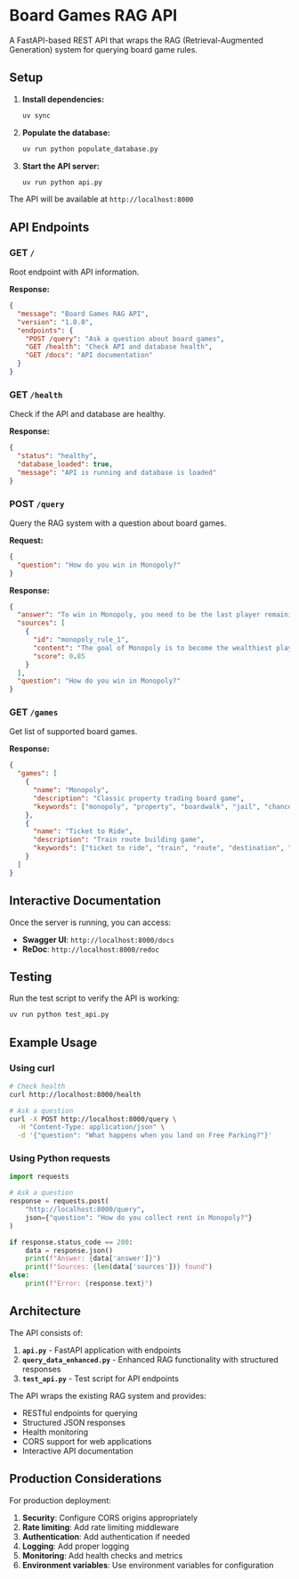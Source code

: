 # Board Games RAG API

A FastAPI-based REST API that wraps the RAG (Retrieval-Augmented Generation) system for querying board game rules.

## Setup

1. **Install dependencies:**

   ```bash
   uv sync
   ```

2. **Populate the database:**

   ```bash
   uv run python populate_database.py
   ```

3. **Start the API server:**

   ```bash
   uv run python api.py
   ```

The API will be available at `http://localhost:8000`

## API Endpoints

### GET `/`

Root endpoint with API information.

**Response:**

```json
{
  "message": "Board Games RAG API",
  "version": "1.0.0",
  "endpoints": {
    "POST /query": "Ask a question about board games",
    "GET /health": "Check API and database health",
    "GET /docs": "API documentation"
  }
}
```

### GET `/health`

Check if the API and database are healthy.

**Response:**

```json
{
  "status": "healthy",
  "database_loaded": true,
  "message": "API is running and database is loaded"
}
```

### POST `/query`

Query the RAG system with a question about board games.

**Request:**

```json
{
  "question": "How do you win in Monopoly?"
}
```

**Response:**

```json
{
  "answer": "To win in Monopoly, you need to be the last player remaining with money...",
  "sources": [
    {
      "id": "monopoly_rule_1",
      "content": "The goal of Monopoly is to become the wealthiest player...",
      "score": 0.85
    }
  ],
  "question": "How do you win in Monopoly?"
}
```

### GET `/games`

Get list of supported board games.

**Response:**

```json
{
  "games": [
    {
      "name": "Monopoly",
      "description": "Classic property trading board game",
      "keywords": ["monopoly", "property", "boardwalk", "jail", "chance", "community chest"]
    },
    {
      "name": "Ticket to Ride",
      "description": "Train route building game",
      "keywords": ["ticket to ride", "train", "route", "destination", "railroad"]
    }
  ]
}
```

## Interactive Documentation

Once the server is running, you can access:

- **Swagger UI**: `http://localhost:8000/docs`
- **ReDoc**: `http://localhost:8000/redoc`

## Testing

Run the test script to verify the API is working:

```bash
uv run python test_api.py
```

## Example Usage

### Using curl

```bash
# Check health
curl http://localhost:8000/health

# Ask a question
curl -X POST http://localhost:8000/query \
  -H "Content-Type: application/json" \
  -d '{"question": "What happens when you land on Free Parking?"}'
```

### Using Python requests

```python
import requests

# Ask a question
response = requests.post(
    "http://localhost:8000/query",
    json={"question": "How do you collect rent in Monopoly?"}
)

if response.status_code == 200:
    data = response.json()
    print(f"Answer: {data['answer']}")
    print(f"Sources: {len(data['sources'])} found")
else:
    print(f"Error: {response.text}")
```

## Architecture

The API consists of:

1. **`api.py`** - FastAPI application with endpoints
2. **`query_data_enhanced.py`** - Enhanced RAG functionality with structured responses
3. **`test_api.py`** - Test script for API endpoints

The API wraps the existing RAG system and provides:

- RESTful endpoints for querying
- Structured JSON responses
- Health monitoring
- CORS support for web applications
- Interactive API documentation

## Production Considerations

For production deployment:

1. **Security**: Configure CORS origins appropriately
2. **Rate limiting**: Add rate limiting middleware
3. **Authentication**: Add authentication if needed
4. **Logging**: Add proper logging
5. **Monitoring**: Add health checks and metrics
6. **Environment variables**: Use environment variables for configuration
